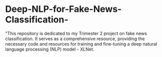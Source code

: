 # Deep-NLP-for-Fake-News-Classification-
"This repository is dedicated to my Trimester 2 project on fake news classification. It serves as a comprehensive resource, providing the necessary code and resources for training and fine-tuning a deep natural language processing (NLP) model - XLNet. 
